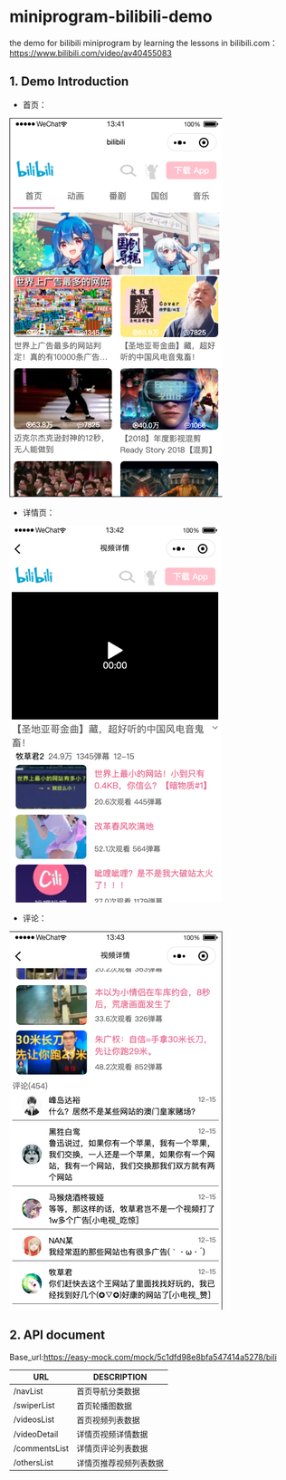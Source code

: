 # miniprogram-bilibili-demo
the demo for bilibili miniprogram by learning the lessons in bilibili.com：https://www.bilibili.com/video/av40455083

## 1. Demo Introduction

- 首页：

![](images/首页.png)



- 详情页：

![](images/详情页.png)
- 评论：

![](images/评论.png)



## 2. API document

Base_url:https://easy-mock.com/mock/5c1dfd98e8bfa547414a5278/bili

| URL           | DESCRIPTION            |
| ------------- | ---------------------- |
| /navList      | 首页导航分类数据       |
| /swiperList   | 首页轮播图数据         |
| /videosList   | 首页视频列表数据       |
| /videoDetail  | 详情页视频详情数据     |
| /commentsList | 详情页评论列表数据     |
| /othersList   | 详情页推荐视频列表数据 |








